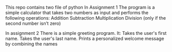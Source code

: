 This repo contains two file of python
In Assignment 1 The program is a simple calculator that takes two numbers as input and performs the following operations:
Addition
Subtraction
Multiplication
Division (only if the second number isn’t zero)

In assignment 2
There is a simple greeting program. It:
Takes the user's first name.
Takes the user's last name.
Prints a personalized welcome message by combining the names
